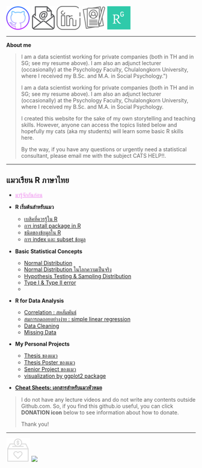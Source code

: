 [![Github](https://raw.githubusercontent.com/amaiesc/study_r/master/docs/git_.png)](http://amaiesc.github.io/study_r)
[![E-mail](https://raw.githubusercontent.com/amaiesc/study_r/master/docs/email_.png)](mailto::amaiesc@gmail.com)
[![Linkedin](https://raw.githubusercontent.com/amaiesc/study_r/master/docs/linkedin_.png)](https://linkedin.com/in/sirinapa-amaie-churassamee-671a63109)
[![Resume](https://raw.githubusercontent.com/amaiesc/study_r/master/docs/resume.png)](https://github.com/amaiesc/study_r/blob/9e9dc4cc984207be967b4ea4e04c43cd071c515d/docs/cv_git_.pdf)
[![Researchgate](https://raw.githubusercontent.com/amaiesc/study_r/master/docs/research_.png)](https://www.researchgate.net/profile/Sirinapa-Churassamee-2)

___________________________________________________________________________________________________________________________________

**About me**

>I am a data scientist working for private companies (both in TH and in SG; see my resume above). I am also an adjunct lecturer (occasionally) at the Psychology Faculty, Chulalongkorn University, where I received my B.Sc. and M.A. in Social Psychology.")
>
> I am a data scientist working for private companies (both in TH and in SG; see my resume above). I am also an adjunct lecturer (occasionally) at the Psychology Faculty, Chulalongkorn University, where I received my B.Sc. and M.A. in Social Psychology.
> 
> I created this website for the sake of my own storytelling and teaching skills. However, anyone can access the topics listed below and hopefully my cats (aka my students) will learn some basic R skills here.
> 
> By the way, if you have any questions or urgently need a statistical consultant, please email me with the subject CATS HELP!!.

___________________________________________________________________________________________________________________________________

## แมวเรียน R ภาษาไทย ##
-  <a href="https://amaiesc.github.io/study_r/faq_1.html" style="color: violet; ">มารู้จักกันก่อน</a>

-  **R เริ่มต้นสำหรับแมว**
     -   [เบสิคที่ควรรู้ใน R](https://amaiesc.github.io/study_r/basic_.html)
     -   [การ install package in R](https://amaiesc.github.io/study_r/install_pac_.html)
     -   [ชนิดของข้อมูลใน R](https://amaiesc.github.io/study_r/type_of_.html)
     -   [การ index และ subset ข้อมูล](https://amaiesc.github.io/study_r/index_subset_.html)


-  **Basic Statistical Concepts**
     - [Normal Distribution](http://amaiesc.github.io/study_r/normal_dis.html)
     - [Normal Distribution ในโลกความเป็นจริง](http://amaiesc.github.io/study_r/outliers_1.html)
     - [Hypothesis Testing & Sampling Distribution](http://amaiesc.github.io/study_r/sample_dis_.html)
     - [Type I & Type II error](http://amaiesc.github.io/study_r/error.html)
     - 


-  **R for Data Analysis**
     - [Correlation : สหสัมพันธ์](http://amaiesc.github.io/study_r/correlation.html)
     - [สมการถดถอยอย่างง่าย : simple linear regression](http://amaiesc.github.io/study_r/simple_regression.html)
     - [Data Cleaning]()
     - [Missing Data](http://amaiesc.github.io/study_r/missing.html)


- **My Personal Projects**
    - [Thesis ของแมว](https://www.researchgate.net/publication/360493214_A_Comparison_of_Emotion_Regulation_Strategies'_Effectiveness_under_Cognitive_Fatigue)
    - [Thesis Poster ของแมว](https://www.researchgate.net/publication/360493445_A_Comparison_of_Emotion_Regulation_Effectiveness'_Strategies_under_Cognitive_Fatigue)
    - [Senior Project ของแมว](https://www.researchgate.net/publication/360494562_Effects_of_exposure_to_visual_media_on_attitudes_toward_gay_men?channel=doi&linkId=627a6fb42f9ccf58eb3d51a1&showFulltext=true)
    - [visualization by ggplot2 package](https://amaiesc.github.io/study_r/ggplot_knitmd.html)


- [**Cheat Sheets: เอกสารสำหรับแมวหัวหมอ**](https://www.rstudio.com/resources/cheatsheets/)

    

> I do not have any lecture videos and do not write any contents outside Github.com. 
So, if you find this github.io useful, you can click **DONATION icon** below to see information about how to donate.
>
> Thank you!

__________________________________________________________________________________________________________________


[![Donation](https://raw.githubusercontent.com/amaiesc/study_r/master/docs/donation_.png)](http://amaiesc.github.io/study_r/donation.html) 
![](https://komarev.com/ghpvc/?username=amaiesc)
